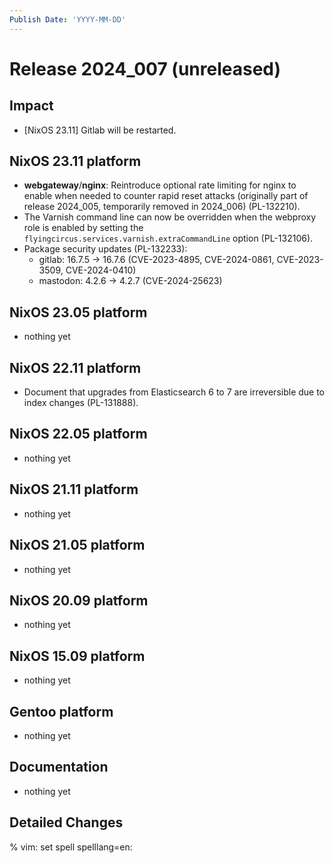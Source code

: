 ```yaml
---
Publish Date: 'YYYY-MM-DD'
---
```


# Release 2024_007 (unreleased)

## Impact

- \[NixOS 23.11] Gitlab will be restarted.

## NixOS 23.11 platform

- **webgateway**/**nginx**: Reintroduce optional rate limiting for nginx to
  enable when needed to counter rapid reset attacks (originally part of
  release 2024_005, temporarily removed in 2024_006) (PL-132210).
- The Varnish command line can now be overridden when the webproxy role is enabled by setting the
  `flyingcircus.services.varnish.extraCommandLine` option (PL-132106).
- Package security updates (PL-132233):
  - gitlab: 16.7.5 -> 16.7.6 (CVE-2023-4895, CVE-2024-0861, CVE-2023-3509, CVE-2024-0410)
  - mastodon: 4.2.6 -> 4.2.7 (CVE-2024-25623)


## NixOS 23.05 platform

- nothing yet

## NixOS 22.11 platform

- Document that upgrades from Elasticsearch 6 to 7 are irreversible
  due to index changes (PL-131888).

## NixOS 22.05 platform

- nothing yet

## NixOS 21.11 platform

- nothing yet

## NixOS 21.05 platform

- nothing yet

## NixOS 20.09 platform

- nothing yet

## NixOS 15.09 platform

- nothing yet

## Gentoo platform

- nothing yet

## Documentation

- nothing yet

## Detailed Changes

% vim: set spell spelllang=en:
